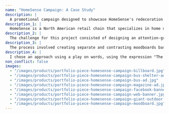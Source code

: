 ```yaml
---
name: "HomeSense Campaign: A Case Study"
description: |
  A promotional campaign designed to showcase HomeSense's redecoration potential
description_1: |
  HomeSense is a North American retail chain that specializes in home decor.
description_2: |
  The challenge for this project consisted of designing an attention-grabbing campaign to advertize HomeSense products in the specific context of redecorating or revamping one's home decor. A particular challenge was designing for multiple media in various formats, including large print ads, billboards, web banner ads, and Facebook banners.
description_3: |
  The process involved creating separate and contrasting moodboards based on a comparative market analysis of past campaigns, competitors' campaigns, and HomeSense's target audience. I then developed three possible campaign concepts, ranging from serious and polished to humorous and light-hearted.
description_4: |
  I chose an approach using a play on words, using the expression "The Elephant in the Room", and photographed ugly, outdated fabrics, which I then applied to a simple elephant shape. The resulting campaign is eye-catching and memorable.
non_conflict: false
images:
  - "/images/products/portfolio-piece-homesense-campaign-billboard.jpg"
  - "/images/products/portfolio-piece-homesense-campaign-bus-shelter-ad.jpg"
  - "/images/products/portfolio-piece-homesense-campaign-bus-ad.jpg"
  - "/images/products/portfolio-piece-homesense-campaign-magazine-ad.jpg"
  - "/images/products/portfolio-piece-homesense-campaign-facebook-banner.jpg"
  - "/images/products/portfolio-piece-homesense-campaign-web-banner.jpg"
  - "/images/products/portfolio-piece-homesense-campaign-giant-outdoor-sign.jpg"
  - "/images/products/portfolio-piece-homesense-campaign-moodboard.jpg"
---
```

